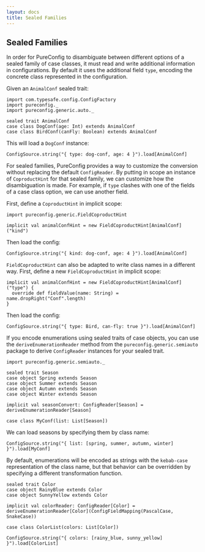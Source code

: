 ```yaml
---
layout: docs
title: Sealed Families
---
```


## Sealed Families

In order for PureConfig to disambiguate between different options of a sealed
family of case classes, it must read and write additional information in
configurations. By default it uses the additional field `type`, encoding the
concrete class represented in the configuration.

Given an `AnimalConf` sealed trait:

```tut:silent
import com.typesafe.config.ConfigFactory
import pureconfig._
import pureconfig.generic.auto._

sealed trait AnimalConf
case class DogConf(age: Int) extends AnimalConf
case class BirdConf(canFly: Boolean) extends AnimalConf
```

This will load a `DogConf` instance:

```tut:book
ConfigSource.string("{ type: dog-conf, age: 4 }").load[AnimalConf]
```

For sealed families, PureConfig provides a way to customize the conversion
without replacing the default `ConfigReader`. By putting in scope an instance
of `CoproductHint` for that sealed family, we can customize how the
disambiguation is made. For example, if `type` clashes with one of the fields
of a case class option, we can use another field.

First, define a `CoproductHint` in implicit scope:

```tut:silent
import pureconfig.generic.FieldCoproductHint

implicit val animalConfHint = new FieldCoproductHint[AnimalConf]("kind")
```

Then load the config:

```tut:book
ConfigSource.string("{ kind: dog-conf, age: 4 }").load[AnimalConf]
```

`FieldCoproductHint` can also be adapted to write class names in a different
way. First, define a new `FieldCoproductHint` in implicit scope:

```tut:silent
implicit val animalConfHint = new FieldCoproductHint[AnimalConf]("type") {
  override def fieldValue(name: String) = name.dropRight("Conf".length)
}
```

Then load the config:

```tut:book
ConfigSource.string("{ type: Bird, can-fly: true }").load[AnimalConf]
```

If you encode enumerations using sealed traits of case objects, you can use the
`deriveEnumerationReader` method from the `pureconfig.generic.semiauto` package
to derive `ConfigReader` instances for your sealed trait.

```tut:silent
import pureconfig.generic.semiauto._

sealed trait Season
case object Spring extends Season
case object Summer extends Season
case object Autumn extends Season
case object Winter extends Season

implicit val seasonConvert: ConfigReader[Season] = deriveEnumerationReader[Season]

case class MyConf(list: List[Season])
```

We can load seasons by specifying them by class name:

```tut:book
ConfigSource.string("{ list: [spring, summer, autumn, winter] }").load[MyConf]
```

By default, enumerations will be encoded as strings with the `kebab-case`
representation of the class name, but that behavior can be overridden by
specifying a different transformation function.

```tut:silent
sealed trait Color
case object RainyBlue extends Color
case object SunnyYellow extends Color

implicit val colorReader: ConfigReader[Color] = deriveEnumerationReader[Color](ConfigFieldMapping(PascalCase, SnakeCase))

case class ColorList(colors: List[Color])
```

```tut:book
ConfigSource.string("{ colors: [rainy_blue, sunny_yellow] }").load[ColorList]
```
